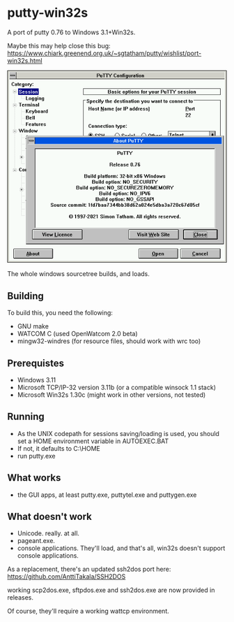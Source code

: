 # putty-win32s
A port of putty 0.76 to Windows 3.1+Win32s.

Maybe this may help close this bug:
https://www.chiark.greenend.org.uk/~sgtatham/putty/wishlist/port-win32s.html

![putty-win32s](/assets/putty-about.png)

The whole windows sourcetree builds, and loads.

## Building
To build this, you need the following:
* GNU make
* WATCOM C (used OpenWatcom 2.0 beta)
* mingw32-windres (for resource files, should work with wrc too)

## Prerequistes
* Windows 3.11
* Microsoft TCP/IP-32 version 3.11b (or a compatible winsock 1.1 stack)
* Microsoft Win32s 1.30c (might work in other versions, not tested)

## Running
* As the UNIX codepath for sessions saving/loading is used, you should set a HOME environment variable in AUTOEXEC.BAT
* If not, it defaults to C:\HOME
* run putty.exe

## What works
* the GUI apps, at least putty.exe, puttytel.exe and puttygen.exe

## What doesn't work
* Unicode. really. at all.
* pageant.exe.
* console applications.
  They'll load, and that's all, win32s doesn't support console applications.

As a replacement, there's an updated ssh2dos port here: https://github.com/AnttiTakala/SSH2DOS

working scp2dos.exe, sftpdos.exe and ssh2dos.exe are now provided in releases.

Of course, they'll require a working wattcp environment.

